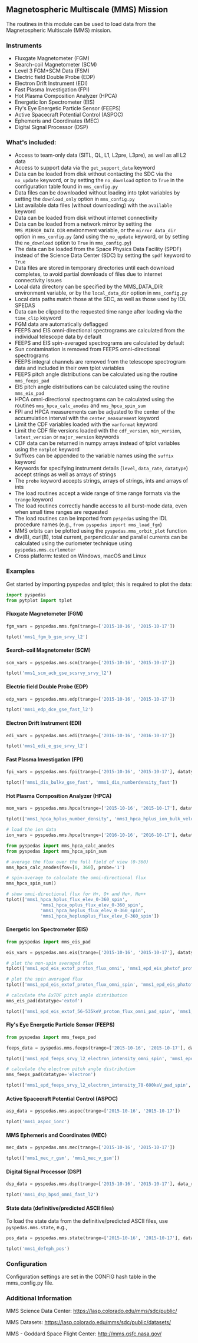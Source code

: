 
## Magnetospheric Multiscale (MMS) Mission
The routines in this module can be used to load data from the Magnetospheric Multiscale (MMS) mission. 

### Instruments
- Fluxgate Magnetometer (FGM)
- Search-coil Magnetometer (SCM)
- Level 3 FGM+SCM Data (FSM)
- Electric field Double Probe (EDP)
- Electron Drift Instrument (EDI)
- Fast Plasma Investigation (FPI)
- Hot Plasma Composition Analyzer (HPCA)
- Energetic Ion Spectrometer (EIS)
- Fly's Eye Energetic Particle Sensor (FEEPS)
- Active Spacecraft Potential Control (ASPOC)
- Ephemeris and Coordinates (MEC)
- Digital Signal Processor (DSP)

### What's included:
- Access to team-only data (SITL, QL, L1, L2pre, L3pre), as well as all L2 data
- Access to support data via the `get_support_data` keyword
- Data can be loaded from disk without contacting the SDC via the `no_update` keyword, or by setting the `no_download` option to `True` in the configuration table found in `mms_config.py`
- Data files can be downloaded without loading into tplot variables by setting the `download_only` option in `mms_config.py`
- List available data files (without downloading) with the `available` keyword
- Data can be loaded from disk without internet connectivity 
- Data can be loaded from a network mirror by setting the `MMS_MIRROR_DATA_DIR` environment variable, or the `mirror_data_dir` option in `mms_config.py` (and using the `no_update` keyword, or by setting the `no_download` option to `True` in `mms_config.py`)
- The data can be loaded from the Space Physics Data Facility (SPDF) instead of the Science Data Center (SDC) by setting the `spdf` keyword to `True`
- Data files are stored in temporary directories until each download completes, to avoid partial downloads of files due to internet connectivity issues
- Local data directory can be specified by the MMS_DATA_DIR environment variable, or by the `local_data_dir` option in `mms_config.py`
- Local data paths match those at the SDC, as well as those used by IDL SPEDAS
- Data can be clipped to the requested time range after loading via the `time_clip` keyword
- FGM data are automatically deflagged 
- FEEPS and EIS omni-directional spectrograms are calculated from the individual telescope data by default
- FEEPS and EIS spin-averaged spectrograms are calculated by default
- Sun contamination is removed from FEEPS omni-directional spectrograms
- FEEPS integral channels are removed from the telescope spectrogram data and included in their own tplot variables
- FEEPS pitch angle distributions can be calculated using the routine `mms_feeps_pad`
- EIS pitch angle distributions can be calculated using the routine `mms_eis_pad`
- HPCA omni-directional spectrograms can be calculated using the routines `mms_hpca_calc_anodes` and `mms_hpca_spin_sum`
- FPI and HPCA measurements can be adjusted to the center of the accumulation interval with the `center_measurement` keyword
- Limit the CDF variables loaded with the `varformat` keyword
- Limit the CDF file versions loaded with the `cdf_version`, `min_version`, `latest_version` or `major_version` keywords
- CDF data can be returned in numpy arrays instead of tplot variables using the `notplot` keyword
- Suffixes can be appended to the variable names using the `suffix` keyword
- Keywords for specifying instrument details (`level`, `data_rate`, `datatype`) accept strings as well as arrays of strings
- The `probe` keyword accepts strings, arrays of strings, ints and arrays of ints
- The load routines accept a wide range of time range formats via the `trange` keyword
- The load routines correctly handle access to all burst-mode data, even when small time ranges are requested
- The load routines can be imported from `pyspedas` using the IDL procedure names (e.g., `from pyspedas import mms_load_fgm`)
- MMS orbits can be plotted using the `pyspedas.mms_orbit_plot` function
- div(B), curl(B), total current, perpendicular and parallel currents can be calculated using the curlometer technique using `pyspedas.mms.curlometer`
- Cross platform: tested on Windows, macOS and Linux

### Examples
Get started by importing pyspedas and tplot; this is required to plot the data:

```python
import pyspedas
from pytplot import tplot
```

#### Fluxgate Magnetometer (FGM)

```python
fgm_vars = pyspedas.mms.fgm(trange=['2015-10-16', '2015-10-17'])

tplot('mms1_fgm_b_gsm_srvy_l2')
```

#### Search-coil Magnetometer (SCM)

```python
scm_vars = pyspedas.mms.scm(trange=['2015-10-16', '2015-10-17'])

tplot('mms1_scm_acb_gse_scsrvy_srvy_l2')
```

#### Electric field Double Probe (EDP)

```python
edp_vars = pyspedas.mms.edp(trange=['2015-10-16', '2015-10-17'])

tplot('mms1_edp_dce_gse_fast_l2')
```

#### Electron Drift Instrument (EDI)

```python
edi_vars = pyspedas.mms.edi(trange=['2016-10-16', '2016-10-17'])

tplot('mms1_edi_e_gse_srvy_l2')
```

#### Fast Plasma Investigation (FPI)

```python
fpi_vars = pyspedas.mms.fpi(trange=['2015-10-16', '2015-10-17'], datatype='dis-moms')

tplot(['mms1_dis_bulkv_gse_fast', 'mms1_dis_numberdensity_fast'])
```

#### Hot Plasma Composition Analyzer (HPCA)

```python
mom_vars = pyspedas.mms.hpca(trange=['2015-10-16', '2015-10-17'], datatype='moments')

tplot(['mms1_hpca_hplus_number_density', 'mms1_hpca_hplus_ion_bulk_velocity'])

# load the ion data
ion_vars = pyspedas.mms.hpca(trange=['2016-10-16', '2016-10-17'], datatype='ion')

from pyspedas import mms_hpca_calc_anodes
from pyspedas import mms_hpca_spin_sum

# average the flux over the full field of view (0-360)
mms_hpca_calc_anodes(fov=[0, 360], probe='1')

# spin-average to calculate the omni-directional flux
mms_hpca_spin_sum()

# show omni-directional flux for H+, O+ and He+, He++
tplot(['mms1_hpca_hplus_flux_elev_0-360_spin', 
             'mms1_hpca_oplus_flux_elev_0-360_spin', 
             'mms1_hpca_heplus_flux_elev_0-360_spin', 
             'mms1_hpca_heplusplus_flux_elev_0-360_spin'])
```

#### Energetic Ion Spectrometer (EIS)

```python
from pyspedas import mms_eis_pad

eis_vars = pyspedas.mms.eis(trange=['2015-10-16', '2015-10-17'], datatype=['phxtof', 'extof'])

# plot the non-spin averaged flux
tplot(['mms1_epd_eis_extof_proton_flux_omni', 'mms1_epd_eis_phxtof_proton_flux_omni'])

# plot the spin averaged flux
tplot(['mms1_epd_eis_extof_proton_flux_omni_spin', 'mms1_epd_eis_phxtof_proton_flux_omni_spin'])

# calculate the ExTOF pitch angle distribution
mms_eis_pad(datatype='extof')

tplot(['mms1_epd_eis_extof_56-535keV_proton_flux_omni_pad_spin', 'mms1_epd_eis_extof_56-535keV_proton_flux_omni_pad'])
```

#### Fly's Eye Energetic Particle Sensor (FEEPS)

```python
from pyspedas import mms_feeps_pad

feeps_data = pyspedas.mms.feeps(trange=['2015-10-16', '2015-10-17'], datatype='electron')

tplot(['mms1_epd_feeps_srvy_l2_electron_intensity_omni_spin', 'mms1_epd_feeps_srvy_l2_electron_intensity_omni'])

# calculate the electron pitch angle distribution
mms_feeps_pad(datatype='electron')

tplot(['mms1_epd_feeps_srvy_l2_electron_intensity_70-600keV_pad_spin', 'mms1_epd_feeps_srvy_l2_electron_intensity_70-600keV_pad'])
```

#### Active Spacecraft Potential Control (ASPOC)

```python
asp_data = pyspedas.mms.aspoc(trange=['2015-10-16', '2015-10-17'])

tplot('mms1_aspoc_ionc')
```

#### MMS Ephemeris and Coordinates (MEC)

```python
mec_data = pyspedas.mms.mec(trange=['2015-10-16', '2015-10-17'])

tplot(['mms1_mec_r_gsm', 'mms1_mec_v_gsm'])
```

#### Digital Signal Processor (DSP)

```python
dsp_data = pyspedas.mms.dsp(trange=['2015-10-16', '2015-10-17'], data_rate='fast', datatype='bpsd')

tplot('mms1_dsp_bpsd_omni_fast_l2')
```

#### State data (definitive/predicted ASCII files)

To load the state data from the definitive/predicted ASCII files, use `pyspedas.mms.state`, e.g.,

```python
pos_data = pyspedas.mms.state(trange=['2015-10-16', '2015-10-17'], datatypes='pos', level='def')

tplot('mms1_defeph_pos')
```


### Configuration
Configuration settings are set in the CONFIG hash table in the mms_config.py file. 


### Additional Information

MMS Science Data Center: https://lasp.colorado.edu/mms/sdc/public/

MMS Datasets: https://lasp.colorado.edu/mms/sdc/public/datasets/

MMS - Goddard Space Flight Center: http://mms.gsfc.nasa.gov/

